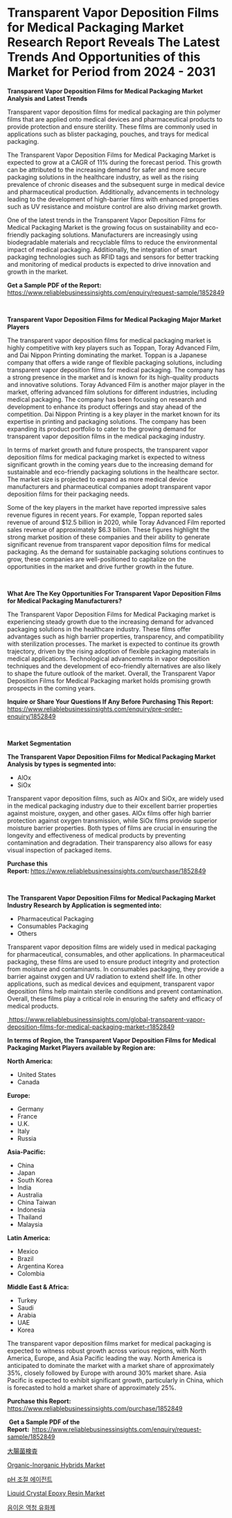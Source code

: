 <p><h1>Transparent Vapor Deposition Films for Medical Packaging Market Research Report Reveals The Latest Trends And Opportunities of this Market for Period from 2024 - 2031</h1></p><p><strong>Transparent Vapor Deposition Films for Medical Packaging Market Analysis and Latest Trends</strong></p>
<p><p>Transparent vapor deposition films for medical packaging are thin polymer films that are applied onto medical devices and pharmaceutical products to provide protection and ensure sterility. These films are commonly used in applications such as blister packaging, pouches, and trays for medical packaging.</p><p>The Transparent Vapor Deposition Films for Medical Packaging Market is expected to grow at a CAGR of 11% during the forecast period. This growth can be attributed to the increasing demand for safer and more secure packaging solutions in the healthcare industry, as well as the rising prevalence of chronic diseases and the subsequent surge in medical device and pharmaceutical production. Additionally, advancements in technology leading to the development of high-barrier films with enhanced properties such as UV resistance and moisture control are also driving market growth.</p><p>One of the latest trends in the Transparent Vapor Deposition Films for Medical Packaging Market is the growing focus on sustainability and eco-friendly packaging solutions. Manufacturers are increasingly using biodegradable materials and recyclable films to reduce the environmental impact of medical packaging. Additionally, the integration of smart packaging technologies such as RFID tags and sensors for better tracking and monitoring of medical products is expected to drive innovation and growth in the market.</p></p>
<p><strong>Get a Sample PDF of the Report:&nbsp;</strong> <a href="https://www.reliablebusinessinsights.com/enquiry/request-sample/1852849">https://www.reliablebusinessinsights.com/enquiry/request-sample/1852849</a></p>
<p>&nbsp;</p>
<p><strong>Transparent Vapor Deposition Films for Medical Packaging Major Market Players</strong></p>
<p><p>The transparent vapor deposition films for medical packaging market is highly competitive with key players such as Toppan, Toray Advanced Film, and Dai Nippon Printing dominating the market. Toppan is a Japanese company that offers a wide range of flexible packaging solutions, including transparent vapor deposition films for medical packaging. The company has a strong presence in the market and is known for its high-quality products and innovative solutions. Toray Advanced Film is another major player in the market, offering advanced film solutions for different industries, including medical packaging. The company has been focusing on research and development to enhance its product offerings and stay ahead of the competition. Dai Nippon Printing is a key player in the market known for its expertise in printing and packaging solutions. The company has been expanding its product portfolio to cater to the growing demand for transparent vapor deposition films in the medical packaging industry.</p><p>In terms of market growth and future prospects, the transparent vapor deposition films for medical packaging market is expected to witness significant growth in the coming years due to the increasing demand for sustainable and eco-friendly packaging solutions in the healthcare sector. The market size is projected to expand as more medical device manufacturers and pharmaceutical companies adopt transparent vapor deposition films for their packaging needs.</p><p>Some of the key players in the market have reported impressive sales revenue figures in recent years. For example, Toppan reported sales revenue of around $12.5 billion in 2020, while Toray Advanced Film reported sales revenue of approximately $6.3 billion. These figures highlight the strong market position of these companies and their ability to generate significant revenue from transparent vapor deposition films for medical packaging. As the demand for sustainable packaging solutions continues to grow, these companies are well-positioned to capitalize on the opportunities in the market and drive further growth in the future.</p></p>
<p>&nbsp;</p>
<p><strong>What Are The Key Opportunities For Transparent Vapor Deposition Films for Medical Packaging Manufacturers?</strong></p>
<p><p>The Transparent Vapor Deposition Films for Medical Packaging market is experiencing steady growth due to the increasing demand for advanced packaging solutions in the healthcare industry. These films offer advantages such as high barrier properties, transparency, and compatibility with sterilization processes. The market is expected to continue its growth trajectory, driven by the rising adoption of flexible packaging materials in medical applications. Technological advancements in vapor deposition techniques and the development of eco-friendly alternatives are also likely to shape the future outlook of the market. Overall, the Transparent Vapor Deposition Films for Medical Packaging market holds promising growth prospects in the coming years.</p></p>
<p><strong>Inquire or Share Your Questions If Any Before Purchasing This Report:</strong> <a href="https://www.reliablebusinessinsights.com/enquiry/pre-order-enquiry/1852849">https://www.reliablebusinessinsights.com/enquiry/pre-order-enquiry/1852849</a></p>
<p>&nbsp;</p>
<p><strong>Market Segmentation</strong></p>
<p><strong>The Transparent Vapor Deposition Films for Medical Packaging Market Analysis by types is segmented into:</strong></p>
<p><ul><li>AlOx</li><li>SiOx</li></ul></p>
<p><p>Transparent vapor deposition films, such as AlOx and SiOx, are widely used in the medical packaging industry due to their excellent barrier properties against moisture, oxygen, and other gases. AlOx films offer high barrier protection against oxygen transmission, while SiOx films provide superior moisture barrier properties. Both types of films are crucial in ensuring the longevity and effectiveness of medical products by preventing contamination and degradation. Their transparency also allows for easy visual inspection of packaged items.</p></p>
<p><strong>Purchase this Report:&nbsp;</strong><a href="https://www.reliablebusinessinsights.com/purchase/1852849">https://www.reliablebusinessinsights.com/purchase/1852849</a></p>
<p>&nbsp;</p>
<p><strong>The Transparent Vapor Deposition Films for Medical Packaging Market Industry Research by Application is segmented into:</strong></p>
<p><ul><li>Pharmaceutical Packaging</li><li>Consumables Packaging</li><li>Others</li></ul></p>
<p><p>Transparent vapor deposition films are widely used in medical packaging for pharmaceutical, consumables, and other applications. In pharmaceutical packaging, these films are used to ensure product integrity and protection from moisture and contaminants. In consumables packaging, they provide a barrier against oxygen and UV radiation to extend shelf life. In other applications, such as medical devices and equipment, transparent vapor deposition films help maintain sterile conditions and prevent contamination. Overall, these films play a critical role in ensuring the safety and efficacy of medical products.</p></p>
<p><a href="https://www.reliablebusinessinsights.com/global-transparent-vapor-deposition-films-for-medical-packaging-market-r1852849">&nbsp;https://www.reliablebusinessinsights.com/global-transparent-vapor-deposition-films-for-medical-packaging-market-r1852849</a></p>
<p><strong>In terms of Region, the Transparent Vapor Deposition Films for Medical Packaging Market Players available by Region are:</strong></p>
<p>
    <p> <strong> North America: </strong>
        <ul>
            <li>United States</li>
            <li>Canada</li>
        </ul>
        </p> 
    <p> <strong> Europe: </strong>
        <ul>
            <li>Germany</li>
            <li>France</li>
            <li>U.K.</li>
            <li>Italy</li>
            <li>Russia</li>
        </ul>
        </p> 
    <p> <strong> Asia-Pacific: </strong>
        <ul>
            <li>China</li>
            <li>Japan</li>
            <li>South Korea</li>
            <li>India</li>
            <li>Australia</li>
            <li>China Taiwan</li>
            <li>Indonesia</li>
            <li>Thailand</li>
            <li>Malaysia</li>
        </ul>
        </p> 
    <p> <strong> Latin America: </strong>
        <ul>
            <li>Mexico</li>
            <li>Brazil</li>
            <li>Argentina Korea</li>
            <li>Colombia</li>
        </ul>
        </p> 
    <p> <strong> Middle East & Africa: </strong>
        <ul>
            <li>Turkey</li>
            <li>Saudi</li>
            <li>Arabia</li>
            <li>UAE</li>
            <li>Korea</li>
        </ul>
    </p>
    </p>
<p><p>The transparent vapor deposition films market for medical packaging is expected to witness robust growth across various regions, with North America, Europe, and Asia Pacific leading the way. North America is anticipated to dominate the market with a market share of approximately 35%, closely followed by Europe with around 30% market share. Asia Pacific is expected to exhibit significant growth, particularly in China, which is forecasted to hold a market share of approximately 25%.</p></p>
<p><strong>Purchase this Report: </strong><a href="https://www.reliablebusinessinsights.com/purchase/1852849">https://www.reliablebusinessinsights.com/purchase/1852849</a></p>
<p>&nbsp;<strong>Get a Sample PDF of the Report:&nbsp;&nbsp;</strong><a href="https://www.reliablebusinessinsights.com/enquiry/request-sample/1852849">https://www.reliablebusinessinsights.com/enquiry/request-sample/1852849</a></p>
<p><strong></strong></p>
<p><p><a href="https://github.com/Fatimaklein1/Market-Research-Report-List-1/blob/main/5402408138450.md">大腸菌検査</a></p><p><a href="https://github.com/khkjaxbn36/Market-Research-Report-List-1/blob/main/organic-inorganic-hybrids-market.md">Organic-Inorganic Hybrids Market</a></p><p><a href="https://github.com/FelipeGrrady654556/Market-Research-Report-List-2/blob/main/9328277144490.md">pH 조절 에이전트</a></p><p><a href="https://github.com/sosoelmasry38/Market-Research-Report-List-1/blob/main/liquid-crystal-epoxy-resin-market.md">Liquid Crystal Epoxy Resin Market</a></p><p><a href="https://github.com/vss5505pa7z1p/Market-Research-Report-List-2/blob/main/1415112144489.md">음이온 역청 유화제</a></p></p>